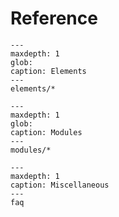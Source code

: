 # Reference

```{toctree}
---
maxdepth: 1
glob:
caption: Elements
---
elements/*
```

```{toctree}
---
maxdepth: 1
glob:
caption: Modules
---
modules/*
```

```{toctree}
---
maxdepth: 1
caption: Miscellaneous
---
faq
```